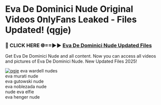 # Eva De Dominici Nude Original Videos 0nlyFans Leaked - Files Updated! (qgje)

<h3>🔴 CLICK HERE 🌐==►► <a href="https://tinyurl.com/5h6xmrr3" rel="nofollow">Eva De Dominici Nude Updated Files</a></h3>

Get Eva De Dominici Nude and all content. Now you can access all videos and pictures of Eva De Dominici Nude. New Updated Files 2025!

[![qgje](https://i.imgur.com/KVD873Z.gif)](https://tinyurl.com/5h6xmrr3)
eva wardell nudes<br>
eva murati nude<br>
eva gutowski nude<br>
eva noblezada nude<br>
nude eva elfie<br>
eva henger nude